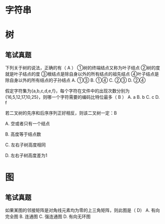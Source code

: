 # 字符串

# 树

## 笔试真题
下列关于树的说法，正确的有（ A ）
①树的终端结点又称为叶子结点
②树的度就是叶子结点的度
③根结点是除自身以外的所有结点的祖先结点
④叶子结点是除自身以外的所有结点的子孙结点
A. ①③
B. ①④
C. ②③
D. ②④

假定字符集为{a,b,c,d,e,f}，每个字符在文件中的出现次数分别为{16,5,12,17,10,25}，则哪一个字符需要的编码比特位最多（  B  ）
A. a
B. b
C. c
D. f

若二叉树的先序和后序序列正好相反，则该二叉树一定：B

A. 空或者只有一个结点

B. 高度等于结点数

C. 左右子树高度相同

D. 左右子树高度差为1

# 图

## 笔试真题
如果某图的邻接矩阵是对角线元素均为零的上三角矩阵，则此图是（ D）
A. 有向完全图
B. 连通图
C. 强连通图
D. 有向无环图